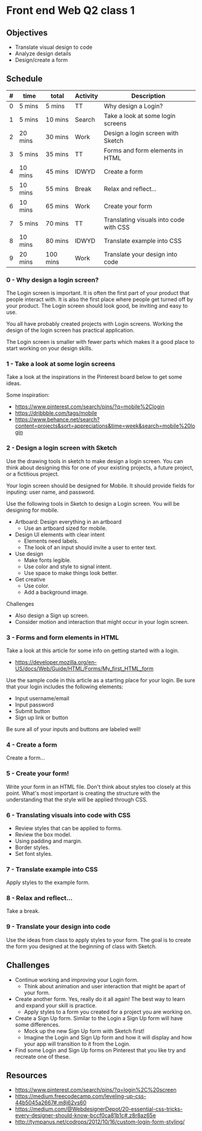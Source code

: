 # Front end Web Q2 class 1

## Objectives

- Translate visual design to code
- Analyze design details
- Design/create a form

## Schedule

| # | time    |    total | Activity | Description |
|---|---------|----------|----------|-------------|
| 0 |  5 mins |   5 mins | TT       | Why design a Login? |
| 1 |  5 mins |  10 mins | Search   | Take a look at some login screens |
| 2 | 20 mins |  30 mins | Work     | Design a login screen with Sketch |
| 3 |  5 mins |  35 mins | TT       | Forms and form elements in HTML |
| 4 | 10 mins |  45 mins | IDWYD    | Create a form |
| 5 | 10 mins |  55 mins | Break    | Relax and reflect... |
| 6 | 10 mins |  65 mins | Work     | Create your form |
| 7 |  5 mins |  70 mins | TT       | Translating visuals into code with CSS |
| 8 | 10 mins |  80 mins | IDWYD    | Translate example into CSS |
| 9 | 20 mins | 100 mins | Work     | Translate your design into code |


### 0 - Why design a login screen?

The Login screen is important. It is often the first part of your product that
people interact with. It is also the first place where people get turned off
by your product. The Login screen should look good, be inviting and easy to use.

You all have probably created projects with Login screens. Working the design of
the login screen has practical application.

The Login screen is smaller with fewer parts which makes it a good place to
start working on your design skills.

### 1 - Take a look at some login screens

Take a look at the inspirations in the Pinterest board below to get some ideas.

Some inspiration:

- https://www.pinterest.com/search/pins/?q=mobile%2Clogin
- https://dribbble.com/tags/mobile
- https://www.behance.net/search?content=projects&sort=appreciations&time=week&search=mobile%20login

### 2 - Design a login screen with Sketch

Use the drawing tools in sketch to make design a login screen.
You can think about designing this for one of your existing projects, a future project, or a fictitious project.

Your login screen should be designed for Mobile.
It should provide fields for inputing: user name, and password.

Use the following tools in Sketch to design a Login screen.
You will be designing for mobile.

- Artboard: Design everything in an artboard
    - Use an artboard sized for mobile.
- Design UI elements with clear intent
    - Elements need labels.
    - The look of an input should invite a user to enter text.
- Use design
    - Make fonts legible.
    - Use color and style to signal intent.
    - Use space to make things look better.
- Get creative
    - Use color.
    - Add a background image.

Challenges

- Also design a Sign up screen.
- Consider motion and interaction that might occur in your login screen.

### 3 - Forms and form elements in HTML

Take a look at this article for some info on getting started with a login.

- https://developer.mozilla.org/en-US/docs/Web/Guide/HTML/Forms/My_first_HTML_form

Use the sample code in this article as a starting place for your login.
Be sure that your login includes the following elements:

- Input username/email
- Input password
- Submit button
- Sign up link or button

Be sure all of your inputs and buttons are labeled well!

### 4 - Create a form

Create a form...

### 5 - Create your form!

Write your form in an HTML file.
Don't think about styles too closely at this point.
What's most important is creating the structure with the understanding that the
style will be applied through CSS.

### 6 - Translating visuals into code with CSS

- Review styles that can be applied to forms.
- Review the box model.
- Using padding and margin.
- Border styles.
- Set font styles.

### 7 - Translate example into CSS

Apply styles to the example form.

### 8 - Relax and reflect...

Take a break.

### 9 - Translate your design into code

Use the ideas from class to apply styles to your form.
The goal is to create the form you designed at the beginning of class with Sketch.

## Challenges

- Continue working and improving your Login form.
    - Think about animation and user interaction that might be apart of your form.
- Create another form. Yes, really do it all again! The best way to learn and expand your skill is practice.
    - Apply styles to a form you created for a project you are working on.
- Create a Sign Up form. Similar to the Login a Sign Up form will have some differences.
    - Mock up the new Sign Up form with Sketch first!
    - Imagine the Login and Sign Up form and how it will display and how your app will transition to it from the Login.
- Find some Login and Sign Up forms on Pinterest that you like try and recreate one of these.

## Resources

- https://www.pinterest.com/search/pins/?q=login%2C%20screen
- https://medium.freecodecamp.com/leveling-up-css-44b5045a2667#.m8j62vs60
- https://medium.com/@WebdesignerDepot/20-essential-css-tricks-every-designer-should-know-bccf0ca81b1c#.z8r8az65e
- http://tympanus.net/codrops/2012/10/16/custom-login-form-styling/
